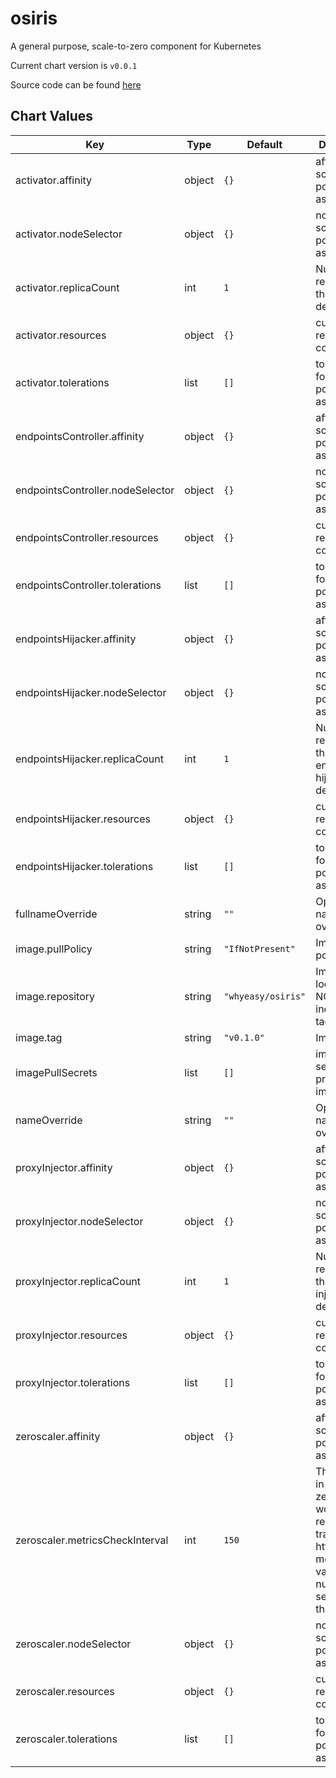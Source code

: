 osiris
======
A general purpose, scale-to-zero component for Kubernetes

Current chart version is `v0.0.1`

Source code can be found [here](https://github.com/whyeasy/osiris)



## Chart Values

| Key | Type | Default | Description |
|-----|------|---------|-------------|
| activator.affinity | object | `{}` | affinity for scheduler pod assignment |
| activator.nodeSelector | object | `{}` | node for scheduler pod assignment |
| activator.replicaCount | int | `1` | Number of replicas for the activator deployment. |
| activator.resources | object | `{}` | custom resource configuration |
| activator.tolerations | list | `[]` | tolerations for scheduler pod assignment |
| endpointsController.affinity | object | `{}` | affinity for scheduler pod assignment |
| endpointsController.nodeSelector | object | `{}` | node for scheduler pod assignment |
| endpointsController.resources | object | `{}` | custom resource configuration |
| endpointsController.tolerations | list | `[]` | tolerations for scheduler pod assignment |
| endpointsHijacker.affinity | object | `{}` | affinity for scheduler pod assignment |
| endpointsHijacker.nodeSelector | object | `{}` | node for scheduler pod assignment |
| endpointsHijacker.replicaCount | int | `1` | Number of replicas for the endpoints hijacker  deployment. |
| endpointsHijacker.resources | object | `{}` | custom resource configuration |
| endpointsHijacker.tolerations | list | `[]` | tolerations for scheduler pod assignment |
| fullnameOverride | string | `""` | Optional full name override |
| image.pullPolicy | string | `"IfNotPresent"` | Image pull policy |
| image.repository | string | `"whyeasy/osiris"` | Image location, NOT including the tag |
| image.tag | string | `"v0.1.0"` | Image tag |
| imagePullSecrets | list | `[]` | image pull secret for private images |
| nameOverride | string | `""` | Optional name override |
| proxyInjector.affinity | object | `{}` | affinity for scheduler pod assignment |
| proxyInjector.nodeSelector | object | `{}` | node for scheduler pod assignment |
| proxyInjector.replicaCount | int | `1` | Number of replicas for the proxy injector deployment. |
| proxyInjector.resources | object | `{}` | custom resource configuration |
| proxyInjector.tolerations | list | `[]` | tolerations for scheduler pod assignment |
| zeroscaler.affinity | object | `{}` | affinity for scheduler pod assignment |
| zeroscaler.metricsCheckInterval | int | `150` | The interval in which the zeroScaler would repeatedly track the pod http request metrics. The value is the number of seconds of the interval |
| zeroscaler.nodeSelector | object | `{}` | node for scheduler pod assignment |
| zeroscaler.resources | object | `{}` | custom resource configuration |
| zeroscaler.tolerations | list | `[]` | tolerations for scheduler pod assignment |
